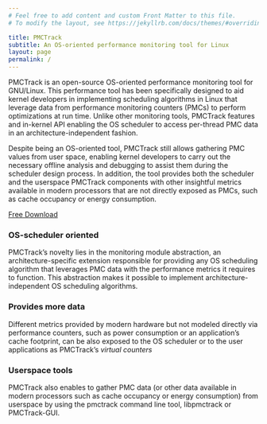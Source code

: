 ```yaml
---
# Feel free to add content and custom Front Matter to this file.
# To modify the layout, see https://jekyllrb.com/docs/themes/#overriding-theme-defaults

title: PMCTrack
subtitle: An OS-oriented performance monitoring tool for Linux 
layout: page
permalink: /
---
```


PMCTrack is an open-source OS-oriented performance monitoring tool 
for GNU/Linux. This performance tool has been specifically designed to 
aid kernel developers in implementing scheduling algorithms in Linux 
that leverage data from performance monitoring counters (PMCs) to 
perform optimizations at run time. Unlike other monitoring tools, 
PMCTrack features and in-kernel API enabling the OS scheduler to access 
per-thread PMC data in an architecture-independent fashion.

Despite being an OS-oriented tool, PMCTrack still allows gathering 
PMC values from user space, enabling kernel developers to carry out the 
necessary offline analysis and debugging to assist them during the 
scheduler design process. In addition, the tool provides both the 
scheduler and the userspace PMCTrack components with other insightful 
metrics available in modern processors that are not directly exposed as 
PMCs, such as cache occupancy or energy consumption.

<div class="call-to-action">
	<a href="/download" class="blue button">
Free Download</a>
</div>

### OS-scheduler oriented


PMCTrack’s novelty lies in the monitoring module abstraction, an architecture-specific extension responsible for providing any OS scheduling algorithm that leverages PMC data with the performance 
metrics it requires to function. This abstraction makes it possible to 
implement architecture-independent OS scheduling algorithms.


### Provides more data

Different metrics provided by modern hardware but not modeled directly via 
performance counters, such as power consumption or an application’s 
cache footprint, can be also exposed to the OS scheduler or to the user 
applications as PMCTrack’s *virtual counters*

### Userspace tools

PMCTrack also enables to gather PMC data (or other data available in modern processors such as cache occupancy or energy consumption) from userspace by using the pmctrack command line tool, libpmctrack or PMCTrack-GUI.
